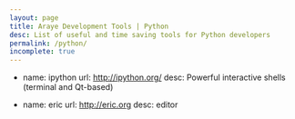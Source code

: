 ```yaml
---
layout: page
title: Araye Development Tools | Python
desc: List of useful and time saving tools for Python developers
permalink: /python/
incomplete: true
---
```


-	name: ipython
	url: http://ipython.org/
	desc: Powerful interactive shells (terminal and Qt-based)

- 	name: eric
	url: http://eric.org
	desc: editor
